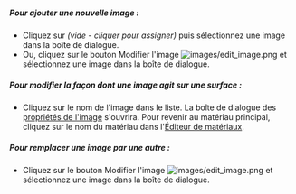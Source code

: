 ##### Pour ajouter une nouvelle image :
 * Cliquez sur *(vide - cliquer pour assigner)* puis sélectionnez une image dans la boîte de dialogue.
 * Ou, cliquez sur le bouton Modifier l'image ![images/edit_image.png](image/edit_image.png) et sélectionnez une image dans la boîte de dialogue.

##### Pour modifier la façon dont une image agit sur une surface :
 * Cliquez sur le nom de l'image dans le liste. La boîte de dialogue des [propriétés de l'image](material-image-properties.html) s'ouvrira.  Pour revenir au matériau principal, cliquez sur le nom du matériau dans l'[Éditeur de matériaux](material-editor.html#settings).

##### Pour remplacer une image par une autre :
  * Cliquez sur le bouton Modifier l'image ![images/edit_image.png](image/edit_image.png) et sélectionnez une image dans la boîte de dialogue.